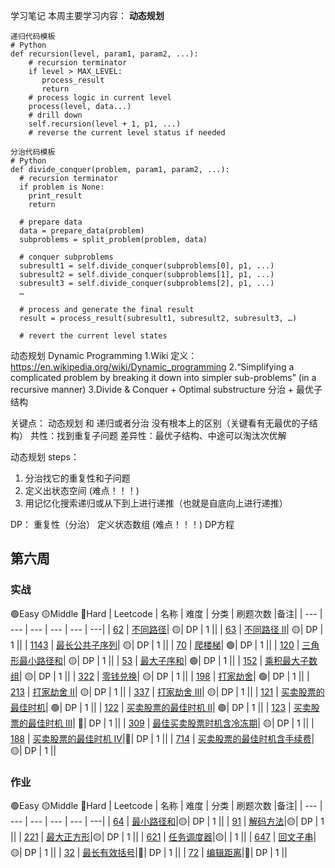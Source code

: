 学习笔记
本周主要学习内容：
**动态规划**
``` 
递归代码模板
# Python
def recursion(level, param1, param2, ...): 
    # recursion terminator 
    if level > MAX_LEVEL: 
	   process_result 
	   return 
    # process logic in current level 
    process(level, data...) 
    # drill down 
    self.recursion(level + 1, p1, ...) 
    # reverse the current level status if needed
``` 
```
分治代码模板
# Python
def divide_conquer(problem, param1, param2, ...): 
  # recursion terminator 
  if problem is None: 
	print_result 
	return 

  # prepare data 
  data = prepare_data(problem) 
  subproblems = split_problem(problem, data) 

  # conquer subproblems 
  subresult1 = self.divide_conquer(subproblems[0], p1, ...) 
  subresult2 = self.divide_conquer(subproblems[1], p1, ...) 
  subresult3 = self.divide_conquer(subproblems[2], p1, ...) 
  …

  # process and generate the final result 
  result = process_result(subresult1, subresult2, subresult3, …)
	
  # revert the current level states
``` 

动态规划 Dynamic Programming
1.Wiki 定义： https://en.wikipedia.org/wiki/Dynamic_programming
2.“Simplifying a complicated problem by breaking it down into simpler sub-problems”  (in a recursive manner)
3.Divide & Conquer + Optimal substructure            分治 + 最优子结构

关键点：
动态规划 和 递归或者分治 没有根本上的区别（关键看有无最优的子结构） 
共性：找到重复子问题 
差异性：最优子结构、中途可以淘汰次优解

动态规划 steps：
1. 分治找它的重复性和子问题
2. 定义出状态空间  (难点！！！) 
3. 用记忆化搜索递归或从下到上进行递推（也就是自底向上进行递推）

DP：
重复性（分治）
定义状态数组 (难点！！！) 
DP方程

## 第六周
### 实战
🟢Easy  🟡Middle  🔴️Hard
| Leetcode | 名称 | 难度 | 分类 | 刷题次数 |备注|
| --- | --- | --- | --- | --- | ---|
| [62](https://leetcode.com/problems/unique-paths/discuss/?currentPage=1&orderBy=most_votes&query=) | [不同路径](https://leetcode-cn.com/problems/unique-paths/)| 🟡| DP | 1 ||
| [63](https://leetcode.com/problems/unique-paths-ii/discuss/?currentPage=1&orderBy=most_votes&query=) | [不同路径 II](https://leetcode-cn.com/problems/unique-paths-ii/)| 🟡| DP | 1 ||
| [1143](https://leetcode.com/problems/longest-common-subsequence/discuss/?currentPage=1&orderBy=most_votes&query=) | [最长公共子序列](https://leetcode-cn.com/problems/longest-common-subsequence/)| 🟡| DP | 1 ||
| [70](https://leetcode.com/problems/climbing-stairs/discuss/?currentPage=1&orderBy=most_votes&query=) | [爬楼梯](https://leetcode-cn.com/problems/climbing-stairs/)| 🟢| DP | 1 ||
| [120](https://leetcode.com/problems/triangle/discuss/38735/Python-easy-to-understand-solutions-(top-down-bottom-up)) | [三角形最小路径和](https://leetcode-cn.com/problems/triangle/)| 🟡| DP | 1 ||
| [53](https://leetcode.com/problems/maximum-subarray/discuss/?currentPage=1&orderBy=most_votes&query=) | [最大子序和](https://leetcode-cn.com/problems/maximum-subarray/)| 🟢| DP | 1 ||
| [152](https://leetcode.com/problems/maximum-product-subarray/discuss/?currentPage=1&orderBy=most_votes&query=) | [乘积最大子数组](https://leetcode-cn.com/problems/maximum-product-subarray/)| 🟡| DP | 1 ||
| [322](https://leetcode.com/problems/coin-change/discuss/?currentPage=1&orderBy=most_votes&query=) | [零钱兑换](https://leetcode-cn.com/problems/coin-change/)| 🟡| DP | 1 ||
| [198](https://leetcode.com/problems/house-robber/discuss/?currentPage=1&orderBy=most_votes&query=) | [打家劫舍](https://leetcode-cn.com/problems/house-robber/)| 🟢| DP | 1 ||
| [213](https://leetcode.com/problems/house-robber-ii/discuss/?currentPage=1&orderBy=most_votes&query=) | [打家劫舍 II](https://leetcode-cn.com/problems/house-robber-ii/)| 🟡| DP | 1 ||
| [337](https://leetcode.com/problems/house-robber-iii/discuss/?currentPage=1&orderBy=most_votes&query=) | [打家劫舍 III](https://leetcode-cn.com/problems/house-robber-iii/)| 🟡| DP | 1 ||
| [121](https://leetcode.com/problems/best-time-to-buy-and-sell-stock/discuss/?currentPage=1&orderBy=most_votes&query=) | [买卖股票的最佳时机](https://leetcode-cn.com/problems/best-time-to-buy-and-sell-stock/)| 🟢| DP | 1 ||
| [122](https://leetcode.com/problems/best-time-to-buy-and-sell-stock-ii/discuss/?currentPage=1&orderBy=most_votes&query=) | [买卖股票的最佳时机 II](https://leetcode-cn.com/problems/best-time-to-buy-and-sell-stock-ii/)| 🟢| DP | 1 ||
| [123](https://leetcode.com/problems/best-time-to-buy-and-sell-stock-iii/discuss/?currentPage=1&orderBy=most_votes&query=) | [买卖股票的最佳时机 III](https://leetcode-cn.com/problems/best-time-to-buy-and-sell-stock-iii/)| 🔴️| DP | 1 ||
| [309](https://leetcode.com/problems/best-time-to-buy-and-sell-stock-with-cooldown/discuss/?currentPage=1&orderBy=most_votes&query=) | [最佳买卖股票时机含冷冻期](https://leetcode-cn.com/problems/best-time-to-buy-and-sell-stock-with-cooldown/)| 🟡| DP | 1 ||
| [188](https://leetcode.com/problems/best-time-to-buy-and-sell-stock-iv/discuss/?currentPage=1&orderBy=most_votes&query=) | [买卖股票的最佳时机 IV](https://leetcode-cn.com/problems/best-time-to-buy-and-sell-stock-iv/)|🔴️| DP | 1 ||
| [714](https://leetcode.com/problems/best-time-to-buy-and-sell-stock-with-transaction-fee/discuss/?currentPage=1&orderBy=most_votes&query=) | [买卖股票的最佳时机含手续费](https://leetcode-cn.com/problems/best-time-to-buy-and-sell-stock-with-transaction-fee/)|🟡| DP | 1 ||

### 作业
🟢Easy  🟡Middle  🔴️Hard
| Leetcode | 名称 | 难度 | 分类 | 刷题次数 |备注|
| --- | --- | --- | --- | --- | ---|
| [64](https://leetcode.com/problems/minimum-path-sum/discuss/?currentPage=1&orderBy=most_votes&query=) | [最小路径和](https://leetcode-cn.com/problems/minimum-path-sum/)|🟡| DP | 1 ||
| [91](https://leetcode.com/problems/decode-ways/discuss/?currentPage=1&orderBy=most_votes&query=) | [解码方法](https://leetcode-cn.com/problems/decode-ways/)|🟡| DP | 1 ||
| [221](https://leetcode.com/problems/maximal-square/discuss/?currentPage=1&orderBy=most_votes&query=) | [最大正方形](https://leetcode-cn.com/problems/maximal-square/)|🟡| DP | 1 ||
| [621](https://leetcode.com/problems/task-scheduler/discuss/?currentPage=1&orderBy=most_votes&query=) | [任务调度器](https://leetcode-cn.com/problems/task-scheduler/)|🟡|  | 1 ||
| [647](https://leetcode.com/problems/palindromic-substrings/discuss/?currentPage=1&orderBy=most_votes&query=) | [回文子串](https://leetcode-cn.com/problems/palindromic-substrings/)|🟡| DP | 1 ||
| [32](https://leetcode.com/problems/longest-valid-parentheses/discuss/?currentPage=1&orderBy=most_votes&query=) | [最长有效括号](https://leetcode-cn.com/problems/longest-valid-parentheses/)|🔴️| DP | 1 ||
| [72](https://leetcode.com/problems/edit-distance/discuss/?currentPage=1&orderBy=most_votes&query=) | [编辑距离](https://leetcode-cn.com/problems/edit-distance/)|🔴️| DP | 1 ||
